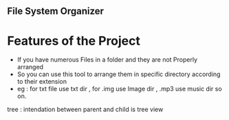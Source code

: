## File System Organizer
 # Features of the Project 
  * If you have numerous Files in a folder and they are not Properly arranged
  * So you can use this tool to arrange them in specific directory according to their extension
  * eg : for txt file use txt dir , for .img use Image dir , .mp3 use music dir so on. 



tree : intendation between parent and child is tree view